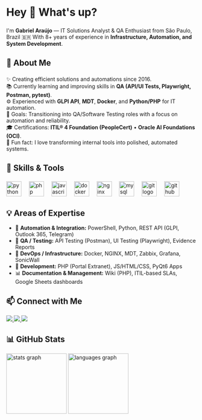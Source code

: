 <h1 align="left">Hey 👋 What's up?</h1>

###

<p align="left">
I'm <strong>Gabriel Araújo</strong> — IT Solutions Analyst & QA Enthusiast from São Paulo, Brazil 🇧🇷  
With 8+ years of experience in <strong>Infrastructure, Automation, and System Development</strong>.
</p>

###

<h2 align="left">🚀 About Me</h2>

###

<p align="left">
✨ Creating efficient solutions and automations since 2016.<br>
📚 Currently learning and improving skills in <strong>QA (API/UI Tests, Playwright, Postman, pytest)</strong>.<br>
⚙️ Experienced with <strong>GLPI API</strong>, <strong>MDT</strong>, <strong>Docker</strong>, and <strong>Python/PHP</strong> for IT automation.<br>
🎯 Goals: Transitioning into QA/Software Testing roles with a focus on automation and reliability.<br>
🎓 Certifications: <strong>ITIL® 4 Foundation (PeopleCert)</strong> • <strong>Oracle AI Foundations (OCI)</strong>.<br>
🎲 Fun fact: I love transforming internal tools into polished, automated systems.
</p>

###

<h2 align="left">🧠 Skills & Tools</h2>

###

<div align="left">
  <img src="https://cdn.jsdelivr.net/gh/devicons/devicon/icons/python/python-original.svg" height="40" alt="python logo" />
  <img width="12" />
  <img src="https://cdn.jsdelivr.net/gh/devicons/devicon/icons/php/php-original.svg" height="40" alt="php logo" />
  <img width="12" />
  <img src="https://cdn.jsdelivr.net/gh/devicons/devicon/icons/javascript/javascript-original.svg" height="40" alt="javascript logo" />
  <img width="12" />
  <img src="https://cdn.jsdelivr.net/gh/devicons/devicon/icons/docker/docker-original.svg" height="40" alt="docker logo" />
  <img width="12" />
  <img src="https://cdn.jsdelivr.net/gh/devicons/devicon/icons/nginx/nginx-original.svg" height="40" alt="nginx logo" />
  <img width="12" />
  <img src="https://cdn.jsdelivr.net/gh/devicons/devicon/icons/mysql/mysql-original.svg" height="40" alt="mysql logo" />
  <img width="12" />
  <img src="https://cdn.jsdelivr.net/gh/devicons/devicon/icons/git/git-original.svg" height="40" alt="git logo" />
  <img width="12" />
  <img src="https://cdn.jsdelivr.net/gh/devicons/devicon/icons/github/github-original.svg" height="40" alt="github logo" />
</div>

###

<h2 align="left">💡 Areas of Expertise</h2>

- 🔧 **Automation & Integration:** PowerShell, Python, REST API (GLPI, Outlook 365, Telegram)
- 🧩 **QA / Testing:** API Testing (Postman), UI Testing (Playwright), Evidence Reports
- 🧱 **DevOps / Infrastructure:** Docker, NGINX, MDT, Zabbix, Grafana, SonicWall
- 🧰 **Development:** PHP (Portal Extranet), JS/HTML/CSS, PyQt6 Apps
- 📊 **Documentation & Management:** Wiki (PHP), ITIL-based SLAs, Google Sheets dashboards

###

<h2 align="left">📫 Connect with Me</h2>

<p align="left">
  <a href="https://www.linkedin.com/in/gabriel-da-silva-araujo-9b91b1246/" target="_blank">
    <img src="https://img.shields.io/badge/LinkedIn-0077B5?style=for-the-badge&logo=linkedin&logoColor=white" />
  </a>
  <a href="mailto:gabrielgblbel@gmail.com" target="_blank">
    <img src="https://img.shields.io/badge/Gmail-D14836?style=for-the-badge&logo=gmail&logoColor=white" />
  </a>
  <a href="https://github.com/gabrielglblbel" target="_blank">
    <img src="https://img.shields.io/badge/GitHub-333?style=for-the-badge&logo=github&logoColor=white" />
  </a>
</p>

###

<h2 align="left">📊 GitHub Stats</h2>

<div align="left">
  <img src="https://github-readme-stats.vercel.app/api?username=gabrielglblbel&show_icons=true&theme=github_dark" height="160" alt="stats graph" />
  <img src="https://github-readme-stats.vercel.app/api/top-langs/?username=gabrielglblbel&layout=compact&theme=github_dark" height="160" alt="languages graph" />
</div>

